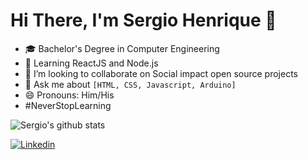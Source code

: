 # Hi There, I'm Sergio Henrique 👋

- 🎓 Bachelor's Degree in Computer Engineering
- 🌱 Learning ReactJS and Node.js
- 👯 I’m looking to collaborate on Social impact open source projects
- 💬 Ask me about `[HTML, CSS, Javascript, Arduino]`
- 😄 Pronouns: Him/His
- #NeverStopLearning

![Sergio's github stats](https://github-readme-stats.vercel.app/api?username=sergiostvs&show_icons=true&theme=chartreuse-dark)

[![Linkedin](https://img.shields.io/badge/-LinkedIn-0D0D0D?style=flat&labelColor=0D0D0D&logo=Linkedin&Color=white)](https://www.linkedin.com/in/sergiostvs/)
